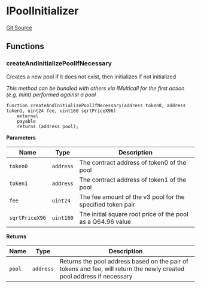 # IPoolInitializer
[Git Source](https://github.com/zeta-chain/protocol-contracts/blob/3bb9d457957aef905a86b30e0813a459014e0a7e/contracts/evm/testing/TestUniswapV3Contracts.sol)


## Functions
### createAndInitializePoolIfNecessary

Creates a new pool if it does not exist, then initializes if not initialized

*This method can be bundled with others via IMulticall for the first action (e.g. mint) performed against a pool*


```solidity
function createAndInitializePoolIfNecessary(address token0, address token1, uint24 fee, uint160 sqrtPriceX96)
    external
    payable
    returns (address pool);
```
**Parameters**

|Name|Type|Description|
|----|----|-----------|
|`token0`|`address`|The contract address of token0 of the pool|
|`token1`|`address`|The contract address of token1 of the pool|
|`fee`|`uint24`|The fee amount of the v3 pool for the specified token pair|
|`sqrtPriceX96`|`uint160`|The initial square root price of the pool as a Q64.96 value|

**Returns**

|Name|Type|Description|
|----|----|-----------|
|`pool`|`address`|Returns the pool address based on the pair of tokens and fee, will return the newly created pool address if necessary|


